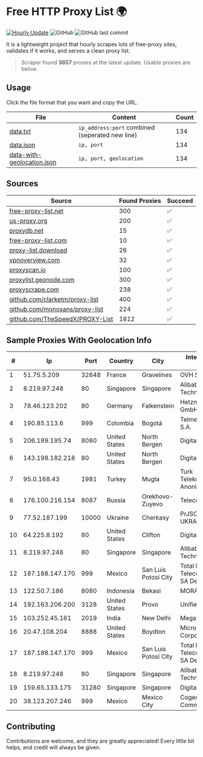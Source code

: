 
# Free HTTP Proxy List 🌍

[![Hourly Update](https://github.com/mertguvencli/http-proxy-list/actions/workflows/main.yml/badge.svg?branch=main)](https://github.com/mertguvencli/http-proxy-list/actions/workflows/main.yml)
![GitHub](https://img.shields.io/github/license/mertguvencli/http-proxy-list)
![GitHub last commit](https://img.shields.io/github/last-commit/mertguvencli/http-proxy-list)

It is a lightweight project that hourly scrapes lots of free-proxy sites, validates if it works, and serves a clean proxy list.


> Scraper found **3657** proxies at the latest update. Usable proxies are below.

## Usage

Click the file format that you want and copy the URL.


|File|Content|Count|
|----|-------|-----|
|[data.txt](https://raw.githubusercontent.com/mertguvencli/http-proxy-list/main/proxy-list/data.txt)|`ip_address:port` combined (seperated new line)|134|
|[data.json](https://raw.githubusercontent.com/mertguvencli/http-proxy-list/main/proxy-list/data.json)|`ip, port`|134|
|[data-with-geolocation.json](https://raw.githubusercontent.com/mertguvencli/http-proxy-list/main/proxy-list/data-with-geolocation.json)|`ip, port, geolocation`|134|

## Sources

|Source|Found Proxies|Succeed|
|------|-------------|-------|
|[free-proxy-list.net](https://free-proxy-list.net)|300|✅|
|[us-proxy.org](https://www.us-proxy.org)|200|✅|
|[proxydb.net](http://proxydb.net)|15|✅|
|[free-proxy-list.com](https://free-proxy-list.com/?page=&port=&type%5B%5D=http&type%5B%5D=https&up_time=0&search=Search)|10|✅|
|[proxy-list.download](https://www.proxy-list.download/HTTP)|26|✅|
|[vpnoverview.com](https://vpnoverview.com/privacy/anonymous-browsing/free-proxy-servers)|32|✅|
|[proxyscan.io](https://www.proxyscan.io)|100|✅|
|[proxylist.geonode.com](https://proxylist.geonode.com/api/proxy-list?limit=300&page=1&sort_by=lastChecked&sort_type=desc&protocols=http,https)|300|✅|
|[proxyscrape.com](https://api.proxyscrape.com/v2/?request=displayproxies&protocol=http&timeout=10000&country=all&ssl=all&anonymity=all)|238|✅|
|[github.com/clarketm/proxy-list](https://raw.githubusercontent.com/clarketm/proxy-list/master/proxy-list-raw.txt)|400|✅|
|[github.com/monosans/proxy-list](https://raw.githubusercontent.com/monosans/proxy-list/main/proxies/http.txt)|224|✅|
|[github.com/TheSpeedX/PROXY-List](https://raw.githubusercontent.com/TheSpeedX/PROXY-List/master/http.txt)|1812|✅|


## Sample Proxies With Geolocation Info

|#|Ip|Port|Country|City|Internet Service Provider|
|-|--|----|-------|----|-------------------------|
|1|51.75.5.209|32648|France|Gravelines|OVH SAS|
|2|8.219.97.248|80|Singapore|Singapore|Alibaba (US) Technology Co., Ltd.|
|3|78.46.123.202|80|Germany|Falkenstein|Hetzner Online GmbH|
|4|190.85.113.6|999|Colombia|Bogotá|Telmex Colombia S.A.|
|5|206.189.195.74|8080|United States|North Bergen|DigitalOcean, LLC|
|6|143.198.182.218|80|United States|North Bergen|DigitalOcean, LLC|
|7|95.0.168.43|1981|Turkey|Mugla|Turk Telekomunikasyon Anonim Sirketi|
|8|176.100.216.154|8087|Russia|Orekhovo-Zuyevo|Telecom-Uslugi|
|9|77.52.187.199|10000|Ukraine|Cherkasy|PrJSC "VF UKRAINE"|
|10|64.225.8.192|80|United States|Clifton|DigitalOcean, LLC|
|11|8.219.97.248|80|Singapore|Singapore|Alibaba (US) Technology Co., Ltd.|
|12|187.188.147.170|999|Mexico|San Luis Potosí City|Total Play Telecomunicaciones SA De CV|
|13|122.50.7.186|8080|Indonesia|Bekasi|MORATELINDONAP|
|14|192.163.206.200|3128|United States|Provo|Unified Layer|
|15|103.252.45.161|2019|India|New Delhi|MegaHostZone|
|16|20.47.108.204|8888|United States|Boydton|Microsoft Corporation|
|17|187.188.147.170|999|Mexico|San Luis Potosí City|Total Play Telecomunicaciones SA De CV|
|18|8.219.97.248|80|Singapore|Singapore|Alibaba (US) Technology Co., Ltd.|
|19|159.65.133.175|31280|Singapore|Singapore|DigitalOcean, LLC|
|20|38.123.207.246|999|Mexico|Mexico City|Cogent Communications|



## Contributing

Contributions are welcome, and they are greatly appreciated! Every
little bit helps, and credit will always be given.

